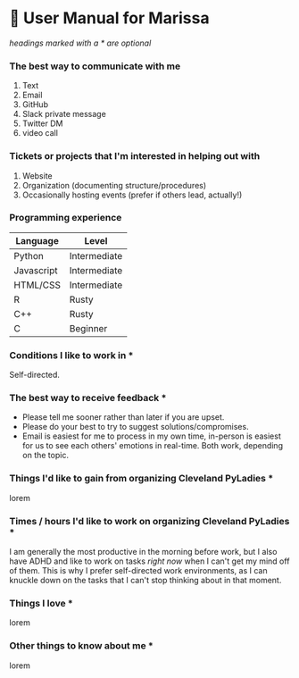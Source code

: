 # :sparkling_heart: User Manual for Marissa

_headings marked with a * are optional_


### The best way to communicate with me
1. Text
1. Email
1. GitHub
1. Slack private message
1. Twitter DM
1. video call


### Tickets or projects that I'm interested in helping out with

1. Website
1. Organization (documenting structure/procedures)
1. Occasionally hosting events (prefer if others lead, actually!)


### Programming experience

|Language | Level |
| -- | -- 
|Python| Intermediate |
|Javascript | Intermediate|
|HTML/CSS | Intermediate|
|R | Rusty |
|C++ | Rusty |
|C | Beginner |

### Conditions I like to work in *

Self-directed.


### The best way to receive feedback *

- Please tell me sooner rather than later if you are upset.
- Please do your best to try to suggest solutions/compromises.
- Email is easiest for me to process in my own time, in-person is easiest for us to see each others' emotions in real-time. Both work, depending on the topic.


### Things I'd like to gain from organizing Cleveland PyLadies *

lorem


### Times / hours I'd like to work on organizing Cleveland PyLadies *

I am generally the most productive in the morning before work, but I also have ADHD and like to work on tasks *right now* when I can't get my mind off of them. This is why I prefer self-directed work environments, as I can knuckle down on the tasks that I can't stop thinking about in that moment.


### Things I love *

lorem


### Other things to know about me *

lorem


